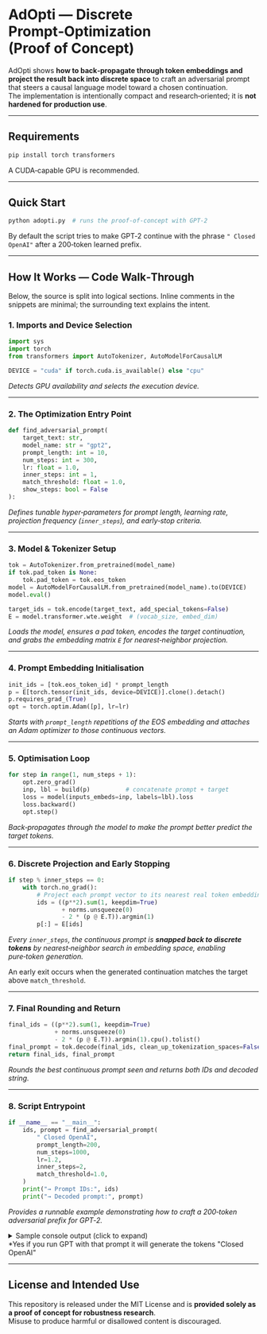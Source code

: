 
# AdOpti — Discrete Prompt‑Optimization (Proof of Concept)

AdOpti shows **how to back‑propagate through token embeddings and project the
result back into discrete space** to craft an adversarial prompt that steers a
causal language model toward a chosen continuation.  
The implementation is intentionally compact and research‑oriented; it is **not
hardened for production use**.

---
## Requirements
```bash
pip install torch transformers
```

A CUDA‑capable GPU is recommended.

---

## Quick Start

```bash
python adopti.py  # runs the proof‑of‑concept with GPT‑2
```

By default the script tries to make GPT‑2 continue with the phrase
`" Closed OpenAI"` after a 200‑token learned prefix.

---

## How It Works — Code Walk‑Through
Below, the source is split into logical sections. Inline comments in the
snippets are minimal; the surrounding text explains the intent.

### 1. Imports and Device Selection
```python
import sys
import torch
from transformers import AutoTokenizer, AutoModelForCausalLM

DEVICE = "cuda" if torch.cuda.is_available() else "cpu"
```
*Detects GPU availability and selects the execution device.*

---

### 2. The Optimization Entry Point
```python
def find_adversarial_prompt(
    target_text: str,
    model_name: str = "gpt2",
    prompt_length: int = 10,
    num_steps: int = 300,
    lr: float = 1.0,
    inner_steps: int = 1,
    match_threshold: float = 1.0,
    show_steps: bool = False
):
```
*Defines tunable hyper‑parameters for prompt length, learning rate, projection
frequency (`inner_steps`), and early‑stop criteria.*

---

### 3. Model & Tokenizer Setup
```python
tok = AutoTokenizer.from_pretrained(model_name)
if tok.pad_token is None:
    tok.pad_token = tok.eos_token
model = AutoModelForCausalLM.from_pretrained(model_name).to(DEVICE)
model.eval()

target_ids = tok.encode(target_text, add_special_tokens=False)
E = model.transformer.wte.weight  # (vocab_size, embed_dim)
```
*Loads the model, ensures a pad token, encodes the target continuation, and
grabs the embedding matrix `E` for nearest‑neighbor projection.*

---

### 4. Prompt Embedding Initialisation
```python
init_ids = [tok.eos_token_id] * prompt_length
p = E[torch.tensor(init_ids, device=DEVICE)].clone().detach()
p.requires_grad_(True)
opt = torch.optim.Adam([p], lr=lr)
```
*Starts with `prompt_length` repetitions of the EOS embedding and attaches an
Adam optimizer to those continuous vectors.*

---

### 5. Optimisation Loop
```python
for step in range(1, num_steps + 1):
    opt.zero_grad()
    inp, lbl = build(p)          # concatenate prompt + target
    loss = model(inputs_embeds=inp, labels=lbl).loss
    loss.backward()
    opt.step()
```
*Back‑propagates through the model to make the prompt better predict the target
tokens.*

---

### 6. Discrete Projection and Early Stopping
```python
if step % inner_steps == 0:
    with torch.no_grad():
        # Project each prompt vector to its nearest real token embedding
        ids = ((p**2).sum(1, keepdim=True)
               + norms.unsqueeze(0)
               - 2 * (p @ E.T)).argmin(1)
        p[:] = E[ids]
```
*Every `inner_steps`, the continuous prompt is **snapped back to discrete
tokens** by nearest‑neighbor search in embedding space, enabling pure‑token
generation.*

An early exit occurs when the generated continuation matches the target above
`match_threshold`.

---

### 7. Final Rounding and Return
```python
final_ids = ((p**2).sum(1, keepdim=True)
             + norms.unsqueeze(0)
             - 2 * (p @ E.T)).argmin(1).cpu().tolist()
final_prompt = tok.decode(final_ids, clean_up_tokenization_spaces=False)
return final_ids, final_prompt
```
*Rounds the best continuous prompt seen and returns both IDs and decoded
string.*

---

### 8. Script Entrypoint
```python
if __name__ == "__main__":
    ids, prompt = find_adversarial_prompt(
        " Closed OpenAI",
        prompt_length=200,
        num_steps=1000,
        lr=1.2,
        inner_steps=2,
        match_threshold=1.0,
    )
    print("→ Prompt IDs:", ids)
    print("→ Decoded prompt:", prompt)
```
*Provides a runnable example demonstrating how to craft a 200‑token adversarial
prefix for GPT‑2.*

<details>
<summary>Sample console output (click to expand)</summary>

<pre>
Optimizing...
Step 2/1000 | Gen:  French French French | Loss: 11.1554
Step 4/1000 | Gen:  Frenchmen French | Loss: 8.5308
Step 6/1000 | Gen:  Closed FrenchAI | Loss: 7.2439
Step 8/1000 | Gen:  Closed Closed Closed | Loss: 3.8840
Step 10/1000 | Gen:  Closed Closed Closed | Loss: 3.9848
Step 12/1000 | Gen:  German German German | Loss: 1.5244
Step 14/1000 | Gen:  Openair  | Loss: 2.5160
Step 16/1000 | Gen:  OpenAI Open | Loss: 2.4235
Step 18/1000 | Gen:  Closed OpenAI | Loss: 2.4046
✔️ Matched at step 18!
→ Prompt IDs: [44952, 33524, 470, 44014, 19310, 29855, 39906, 24056, 47846, 8384, 49639, 15966, 5533, 9430, 2583, 18844, 18844, 35395, 49843, 46191, 18452, 622, 764, 46328, 46328, 11651, 22135, 46328, 39534, 37045, 20253, 44128, 34751, 8546, 8146, 22398, 22398, 22398, 22398, 22398, 22398, 48366, 48366, 45201, 42543, 45201, 45786, 46666, 31058, 35372, 35372, 45201, 45201, 45201, 48853, 20801, 27049, 4115, 20801, 45144, 43024, 26575, 20801, 34877, 49190, 35523, 49817, 15166, 18161, 5061, 140, 140, 140, 28819, 28819, 140, 28819, 28819, 28819, 28819, 46812, 16879, 27090, 46437, 30010, 34127, 34127, 42849, 8557, 34127, 36218, 15920, 36218, 7551, 4348, 1649, 2909, 2909, 4721, 2941, 2941, 4863, 36218, 35266, 27622, 39906, 35912, 13958, 27467, 35912, 36218, 27467, 36218, 50113, 18, 6681, 50256, 34881, 39421, 13926, 1567, 4275, 4275, 4275, 4275, 4275, 11505, 21017, 12635, 45528, 48585, 22686, 49880, 11260, 9918, 5094, 16529, 28781, 20185, 27634, 20185, 1391, 49182, 44051, 46114, 30109, 23330, 23330, 9552, 26785, 12662, 49485, 15575, 2698, 12701, 12855, 33404, 4518, 16921, 47745, 8099, 20185, 44420, 28147, 41553, 22741, 25940, 42748, 9403, 38000, 2266, 23606, 27570, 371, 48395, 48395, 48373, 2677, 23441, 44715, 50030, 27207, 30550, 16512, 16512, 4946, 47594, 17735, 45606, 26591, 43061, 4141, 4141, 3594, 4141, 4141, 49625, 958, 27772, 8008]
→ Decoded prompt: foreseenanamo't nonprofits PT GingrichEStream enduring indemn mainlyaggressiveanyahu Islamicamps hostPacPacbitcoin▬▬ disorderlyaicru . .) .)ONE ." .) CoveATIVE airst avalanchesweetosaoricicansicansicansicansicansicans◼◼ conduc Seym conduc▄obylierrekayakaya conduc conduc conduc CroatianedIn RegisteredibraryedIn "{ Retrieved quiredInetsy inappropriatelyThumbnail Hitchcockо."[ Edition���utterstockutterstock�utterstockutterstockutterstockutterstockINTONHERtesyPREomezpoliticspolitics Rousse spiritualpolitics AGA%), AGAzonaoday Whenroughtrought openedccordingccordingFrom AGA� DucksEStream ALSO ×Enjoy ALSO AGAEnjoy AGA.''.3 withd<|endoftext|> CNBC APPLICeconomaugh (@ (@ (@ (@ (@Open### Monster Adin���         VIEW Caption Anderson Public ----------------------------------------------------------------tlAI ArduinoAI { MGM Clicker Cyborg[[_{_{ AI Kag Citiz joystick puzz laun patent laser mourning Bluevidmeet PopAI Cortex Angular labyrinth Controller Hiro Kyr seed Rag red symm dissatisf R Rao Rao tul King cubeakov glared Identity Closed closure closure Open ak Ny SchnalphaSalt French French English French Frenchshutair Guant��
</pre>

</details>
*Yes if you run GPT with that prompt it will generate the tokens "Closed OpenAI"

---

## License and Intended Use
This repository is released under the MIT License and is **provided solely as a
proof of concept for robustness research**.  
Misuse to produce harmful or disallowed content is discouraged.

